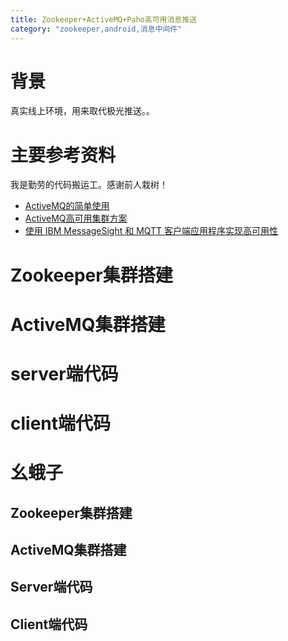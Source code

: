 ```yaml
---
title: Zookeeper+ActiveMQ+Paho高可用消息推送
category: "zookeeper,android,消息中间件"
---
```


# 背景
真实线上环境，用来取代极光推送。。
# 主要参考资料
我是勤劳的代码搬运工。感谢前人栽树！
- [ActiveMQ的简单使用](http://wosyingjun.iteye.com/blog/2314681)
- [ActiveMQ高可用集群方案](http://wosyingjun.iteye.com/blog/2314683)
- [使用 IBM MessageSight 和 MQTT 客户端应用程序实现高可用性](http://www.ibm.com/developerworks/cn/websphere/library/techarticles/1406_bakowski/1406_bakowski.html?ca=drs-&utm_source=tuicool&utm_medium=referral)

# Zookeeper集群搭建
# ActiveMQ集群搭建
# server端代码
# client端代码
# 幺蛾子
## Zookeeper集群搭建
## ActiveMQ集群搭建
## Server端代码
## Client端代码
